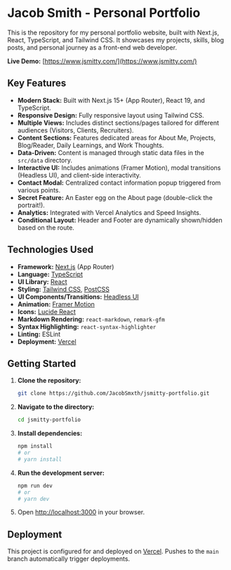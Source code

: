 # Jacob Smith - Personal Portfolio

This is the repository for my personal portfolio website, built with Next.js, React, TypeScript, and Tailwind CSS. It showcases my projects, skills, blog posts, and personal journey as a front-end web developer.

**Live Demo:** [https://www.jsmitty.com/](https://www.jsmitty.com/)

## Key Features

- **Modern Stack:** Built with Next.js 15+ (App Router), React 19, and TypeScript.
- **Responsive Design:** Fully responsive layout using Tailwind CSS.
- **Multiple Views:** Includes distinct sections/pages tailored for different audiences (Visitors, Clients, Recruiters).
- **Content Sections:** Features dedicated areas for About Me, Projects, Blog/Reader, Daily Learnings, and Work Thoughts.
- **Data-Driven:** Content is managed through static data files in the `src/data` directory.
- **Interactive UI:** Includes animations (Framer Motion), modal transitions (Headless UI), and client-side interactivity.
- **Contact Modal:** Centralized contact information popup triggered from various points.
- **Secret Feature:** An Easter egg on the About page (double-click the portrait!).
- **Analytics:** Integrated with Vercel Analytics and Speed Insights.
- **Conditional Layout:** Header and Footer are dynamically shown/hidden based on the route.

## Technologies Used

- **Framework:** [Next.js](https://nextjs.org/) (App Router)
- **Language:** [TypeScript](https://www.typescriptlang.org/)
- **UI Library:** [React](https://react.dev/)
- **Styling:** [Tailwind CSS](https://tailwindcss.com/), [PostCSS](https://postcss.org/)
- **UI Components/Transitions:** [Headless UI](https://headlessui.com/)
- **Animation:** [Framer Motion](https://www.framer.com/motion/)
- **Icons:** [Lucide React](https://lucide.dev/)
- **Markdown Rendering:** `react-markdown`, `remark-gfm`
- **Syntax Highlighting:** `react-syntax-highlighter`
- **Linting:** ESLint
- **Deployment:** [Vercel](https://vercel.com/)

## Getting Started

1.  **Clone the repository:**
    ```bash
    git clone https://github.com/JacobSmxth/jsmitty-portfolio.git
    ```
2.  **Navigate to the directory:**
    ```bash
    cd jsmitty-portfolio
    ```
3.  **Install dependencies:**
    ```bash
    npm install
    # or
    # yarn install
    ```
4.  **Run the development server:**
    ```bash
    npm run dev
    # or
    # yarn dev
    ```
5.  Open [http://localhost:3000](http://localhost:3000) in your browser.

## Deployment

This project is configured for and deployed on [Vercel](https://vercel.com/). Pushes to the `main` branch automatically trigger deployments.
